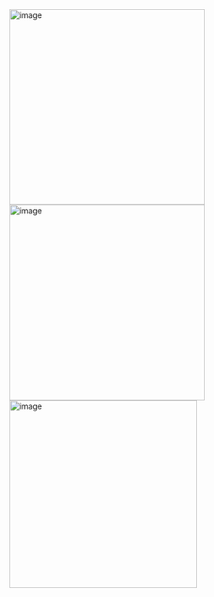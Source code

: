 <img width="349" alt="image" src="https://user-images.githubusercontent.com/26036605/156940973-54b443c3-9052-4c6c-8484-474c8e65c266.png">
<img width="349" alt="image" src="https://user-images.githubusercontent.com/26036605/156940981-e3949dc0-c6fe-46c4-a058-7b3840d413ab.png">
<img width="335" alt="image" src="https://user-images.githubusercontent.com/26036605/156940994-ec232e7f-e10d-4425-a198-d0f75df96c5b.png">
